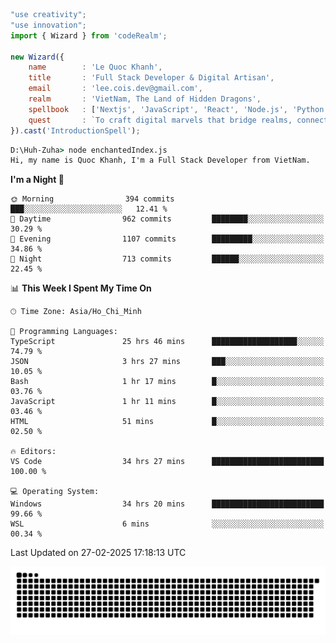<!--x axis divider-->

```js 
"use creativity";
"use innovation";
import { Wizard } from 'codeRealm';

new Wizard({
    name        : 'Le Quoc Khanh',
    title       : 'Full Stack Developer & Digital Artisan',
    email       : 'lee.cois.dev@gmail.com',
    realm       : 'VietNam, The Land of Hidden Dragons',
    spellbook   : ['Nextjs', 'JavaScript', 'React', 'Node.js', 'Python', 'Django', 'Cloud Services'],
    quest       : `To craft digital marvels that bridge realms, connect cultures, and bring imagination to life.`,
}).cast('IntroductionSpell');
```

```cmd
D:\Huh-Zuha> node enchantedIndex.js
Hi, my name is Quoc Khanh, I'm a Full Stack Developer from VietNam.
```
<!--START_SECTION:waka-->
**I'm a Night 🦉** 

```text
🌞 Morning                394 commits         ███░░░░░░░░░░░░░░░░░░░░░░   12.41 % 
🌆 Daytime                962 commits         ████████░░░░░░░░░░░░░░░░░   30.29 % 
🌃 Evening                1107 commits        █████████░░░░░░░░░░░░░░░░   34.86 % 
🌙 Night                  713 commits         ██████░░░░░░░░░░░░░░░░░░░   22.45 % 
```


📊 **This Week I Spent My Time On** 

```text
🕑︎ Time Zone: Asia/Ho_Chi_Minh

💬 Programming Languages: 
TypeScript               25 hrs 46 mins      ███████████████████░░░░░░   74.79 % 
JSON                     3 hrs 27 mins       ███░░░░░░░░░░░░░░░░░░░░░░   10.05 % 
Bash                     1 hr 17 mins        █░░░░░░░░░░░░░░░░░░░░░░░░   03.76 % 
JavaScript               1 hr 11 mins        █░░░░░░░░░░░░░░░░░░░░░░░░   03.46 % 
HTML                     51 mins             █░░░░░░░░░░░░░░░░░░░░░░░░   02.50 % 

🔥 Editors: 
VS Code                  34 hrs 27 mins      █████████████████████████   100.00 % 

💻 Operating System: 
Windows                  34 hrs 20 mins      █████████████████████████   99.66 % 
WSL                      6 mins              ░░░░░░░░░░░░░░░░░░░░░░░░░   00.34 % 
```


 Last Updated on 27-02-2025 17:18:13 UTC
<!--END_SECTION:waka-->
<picture>
  <source media="(prefers-color-scheme: dark)" srcset="https://raw.githubusercontent.com/leecois/leecois/output/github-contribution-grid-snake-dark.svg">
  <source media="(prefers-color-scheme: light)" srcset="https://raw.githubusercontent.com/leecois/leecois/output/github-contribution-grid-snake.svg">
  <img alt="github contribution grid snake animation" src="https://raw.githubusercontent.com/leecois/leecois/output/github-contribution-grid-snake.svg">
</picture>
